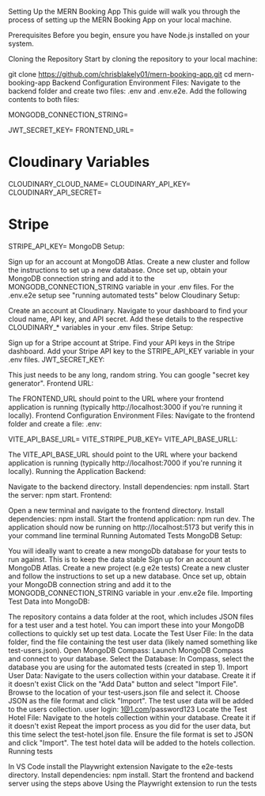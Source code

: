 Setting Up the MERN Booking App
This guide will walk you through the process of setting up the MERN Booking App on your local machine.

Prerequisites
Before you begin, ensure you have Node.js installed on your system.

Cloning the Repository
Start by cloning the repository to your local machine:

git clone https://github.com/chrisblakely01/mern-booking-app.git
cd mern-booking-app
Backend Configuration
Environment Files: Navigate to the backend folder and create two files: .env and .env.e2e. Add the following contents to both files:

MONGODB_CONNECTION_STRING=

JWT_SECRET_KEY=
FRONTEND_URL=

# Cloudinary Variables
CLOUDINARY_CLOUD_NAME=
CLOUDINARY_API_KEY=
CLOUDINARY_API_SECRET=

# Stripe
STRIPE_API_KEY=
MongoDB Setup:

Sign up for an account at MongoDB Atlas.
Create a new cluster and follow the instructions to set up a new database.
Once set up, obtain your MongoDB connection string and add it to the MONGODB_CONNECTION_STRING variable in your .env files.
For the .env.e2e setup see "running automated tests" below
Cloudinary Setup:

Create an account at Cloudinary.
Navigate to your dashboard to find your cloud name, API key, and API secret.
Add these details to the respective CLOUDINARY_* variables in your .env files.
Stripe Setup:

Sign up for a Stripe account at Stripe.
Find your API keys in the Stripe dashboard.
Add your Stripe API key to the STRIPE_API_KEY variable in your .env files.
JWT_SECRET_KEY:

This just needs to be any long, random string. You can google "secret key generator".
Frontend URL:

The FRONTEND_URL should point to the URL where your frontend application is running (typically http://localhost:3000 if you're running it locally).
Frontend Configuration
Environment Files: Navigate to the frontend folder and create a file: .env:

VITE_API_BASE_URL=
VITE_STRIPE_PUB_KEY=
VITE_API_BASE_URLL:

The VITE_API_BASE_URL should point to the URL where your backend application is running (typically http://localhost:7000 if you're running it locally).
Running the Application
Backend:

Navigate to the backend directory.
Install dependencies: npm install.
Start the server: npm start.
Frontend:

Open a new terminal and navigate to the frontend directory.
Install dependencies: npm install.
Start the frontend application: npm run dev.
The application should now be running on http://localhost:5173 but verify this in your command line terminal
Running Automated Tests
MongoDB Setup:

You will ideally want to create a new mongoDb database for your tests to run against. This is to keep the data stable
Sign up for an account at MongoDB Atlas.
Create a new project (e.g e2e tests)
Create a new cluster and follow the instructions to set up a new database.
Once set up, obtain your MongoDB connection string and add it to the MONGODB_CONNECTION_STRING variable in your .env.e2e file.
Importing Test Data into MongoDB:

The repository contains a data folder at the root, which includes JSON files for a test user and a test hotel. You can import these into your MongoDB collections to quickly set up test data.
Locate the Test User File: In the data folder, find the file containing the test user data (likely named something like test-users.json).
Open MongoDB Compass: Launch MongoDB Compass and connect to your database.
Select the Database: In Compass, select the database you are using for the automated tests (created in step 1).
Import User Data:
Navigate to the users collection within your database. Create it if it doesn't exist
Click on the "Add Data" button and select "Import File".
Browse to the location of your test-users.json file and select it.
Choose JSON as the file format and click "Import".
The test user data will be added to the users collection.
user login: 1@1.com/password123
Locate the Test Hotel File:
Navigate to the hotels collection within your database. Create it if it doesn't exist
Repeat the import process as you did for the user data, but this time select the test-hotel.json file.
Ensure the file format is set to JSON and click "Import".
The test hotel data will be added to the hotels collection.
Running tests

In VS Code install the Playwright extension
Navigate to the e2e-tests directory.
Install dependencies: npm install.
Start the frontend and backend server using the steps above
Using the Playwright extension to run the tests